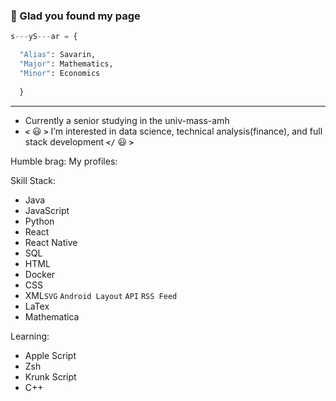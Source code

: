 ### 👋 Glad you found my page
```Python
s---yS---ar = {

  "Alias": Savarin,
  "Major": Mathematics,
  "Minor": Economics 
  
  }
```

---

- Currently a senior studying in the univ-mass-amh
- **`<`** :smiley: **`>`** I’m interested in data science, technical analysis(finance), and full stack development **`</`** :smiley: **`>`**

Humble brag:
My profiles:

Skill Stack:
- Java
- JavaScript
- Python
- React
- React Native
- SQL
- HTML
- Docker
- CSS
- XML`SVG` `Android Layout` `API` `RSS Feed`
- LaTex
- Mathematica

Learning:
- Apple Script
- Zsh
- Krunk Script
- C++
<!---
SavarinMashy/SavarinMashy is a ✨ special ✨ repository because its `README.md` (this file) appears on your GitHub profile.
You can click the Preview link to take a look at your changes.
--->
